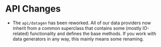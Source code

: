 # API Changes

- The `api/datagen` has been reworked. All of our data providers now inherit from a common superclass that contains
  some (mostly IO-related) functionality and defines the base methods. If you work with data generators in any way, this
  mainly means some renaming.

